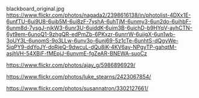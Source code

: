 blackboard_original.jpg
https://www.flickr.com/photos/nagada2/2398616138/in/photolist-4DXx1E-6unfTU-6ui9U8-6uib5M-6ui8zF-7yshA-6uhTjM-6unmy3-6un2do-6uihbF-6unm8d-7ysgJ-njkW3-6unr3U-6uiddK-6uim3B-6uichD-b9HYqV-ayhCTN-6yt9em-6unoQ1-9zhgQR-edPmZb-6PKxzr-6unrrW-6uiigX-6un1wb-3oUY3L-6unomS-9o3LLw-6unv3o-6unj69-5z1cTe-6unhtS-dQgyWe-5jqPY9-ddYoJY-doRjeQ-9dwcuL-dQu8iK-4KV6ay-NPgyTP-gahqtM-asjhVH-54XBiF-fMEpjJ-6unvmE-fgZeAR-BNEWA-suoCz



https://www.flickr.com/photos/ajay_g/5986896929/

https://www.flickr.com/photos/luke_stearns/2423067854/

https://www.flickr.com/photos/susannatron/3302127661/
